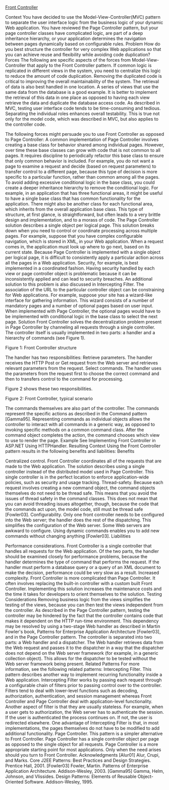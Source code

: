 ﻿[Front Controller](https://msdn.microsoft.com/en-us/library/ff648617.aspx)


Context 
You have decided to use the Model-View-Controller(MVC) pattern to separate the user interface logic from the business logic of your dynamic Web application. You have reviewed the Page Controller pattern, but your page controller classes have complicated logic, are part of a deep inheritance hierarchy, or your application determines the navigation between pages dynamically based on configurable rules.
Problem 
How do you best structure the controller for very complex Web applications so that you can achieve reuse and flexibility while avoiding code duplication? 
Forces 
The following are specific aspects of the forces from Model-View-Controller that apply to the Front Controller pattern. 
If common logic is replicated in different views in the system, you need to centralize this logic to reduce the amount of code duplication. Removing the duplicated code is critical to improving the overall maintainability of the system.
The retrieval of data is also best handled in one location. A series of views that use the same data from the database is a good example. It is better to implement the retrieval of this data in one place as opposed to having each view retrieve the data and duplicate the database access code. 
As described in MVC, testing user interface code tends to be time-consuming and tedious. Separating the individual roles enhances overall testability. This is true not only for the model code, which was described in MVC, but also applies to the controller code. 

The following forces might persuade you to use Front Controller as opposed to Page Controller: 
A common implementation of Page Controller involves creating a base class for behavior shared among individual pages. However, over time these base classes can grow with code that is not common to all pages. It requires discipline to periodically refactor this base class to ensure that only common behavior is included. For example, you do not want a page to examine a request and decide (based on request parameters) to transfer control to a different page, because this type of decision is more specific to a particular function, rather than common among all the pages. 
To avoid adding excessive conditional logic in the base class, you could create a deeper inheritance hierarchy to remove the conditional logic. For example, in an application that has three functional areas, it might be useful to have a single base class that has common functionality for the application. There might also be another class for each functional area, which inherits from the overall application base class. This type of structure, at first glance, is straightforward, but often leads to a very brittle design and implementation, and to a morass of code. 
The Page Controller solution describes a single object per logical page. This solution breaks down when you need to control or coordinate processing across multiple pages. For example, suppose that you have complex configurable navigation, which is stored in XML, in your Web application. When a request comes in, the application must look up where to go next, based on its current state. 
Because Page Controller is implemented with a single object per logical page, it is difficult to consistently apply a particular action across all the pages in a Web application. Security, for example, is best implemented in a coordinated fashion. Having security handled by each view or page controller object is problematic because it can be inconsistently applied and can lead to security breaches. An additional solution to this problem is also discussed in Intercepting Filter. 
The association of the URL to the particular controller object can be constraining for Web applications. For example, suppose your site has a wizard-like interface for gathering information. This wizard consists of a number of mandatory pages and a number of optional pages based on user input. When implemented with Page Controller, the optional pages would have to be implemented with conditional logic in the base class to select the next page. 
Solution 
Front Controller solves the decentralization problem present in Page Controller by channeling all requests through a single controller. The controller itself is usually implemented in two parts: a handler and a hierarchy of commands (see Figure 1). 

Figure 1: Front Controller structure

The handler has two responsibilities: 
Retrieve parameters. The handler receives the HTTP Post or Get request from the Web server and retrieves relevant parameters from the request. 
Select commands. The handler uses the parameters from the request first to choose the correct command and then to transfers control to the command for processing. 

Figure 2 shows these two responsibilities. 

Figure 2: Front Controller, typical scenario

The commands themselves are also part of the controller. The commands represent the specific actions as described in the Command pattern [Gamma95]. Representing commands as individual objects allows the controller to interact with all commands in a generic way, as opposed to invoking specific methods on a common command class. After the command object completes the action, the command chooses which view to use to render the page. 
Example 
See Implementing Front Controller in ASP.NET Using HTTPHandler.
Resulting Context
Using the Front Controller pattern results in the following benefits and liabilities:
Benefits 

Centralized control. Front Controller coordinates all of the requests that are made to the Web application. The solution describes using a single controller instead of the distributed model used in Page Controller. This single controller is in the perfect location to enforce application-wide policies, such as security and usage tracking. 
Thread-safety. Because each request involves creating a new command object, the command objects themselves do not need to be thread safe. This means that you avoid the issues of thread safety in the command classes. This does not mean that you can avoid threading issues altogether, though, because the code that the commands act upon, the model code, still must be thread safe [Fowler03].
Configurability. Only one front controller needs to be configured into the Web server; the handler does the rest of the dispatching. This simplifies the configuration of the Web server. Some Web servers are awkward to configure. Using dynamic commands enables you to add new commands without changing anything [Fowler03]. 
Liabilities 

Performance considerations. Front Controller is a single controller that handles all requests for the Web application. Of the two parts, the handler should be examined closely for performance problems, because the handler determines the type of command that performs the request. If the handler must perform a database query or a query of an XML document to make the decision, performance could be very slow as a result.
Increased complexity. Front Controller is more complicated than Page Controller. It often involves replacing the built-in controller with a custom built Front Controller. Implementing this solution increases the maintenance costs and the time it takes for developers to orient themselves to the solution. 
Testing Considerations 
Removing business logic from the views simplifies the testing of the views, because you can then test the views independent from the controller. As described in the Page Controller pattern, testing the controller may be hindered by the fact that the controller contains code that makes it dependent on the HTTP run-time environment. This dependency may be resolved by using a two-stage Web handler as described in Martin Fowler's book, Patterns for Enterprise Application Architecture [Fowler03], and in the Page Controller pattern. The controller is separated into two parts: a Web handler and a dispatcher. The Web handler retrieves data from the Web request and passes it to the dispatcher in a way that the dispatcher does not depend on the Web server framework (for example, in a generic collection object). This allows for the dispatcher to be tested without the Web server framework being present.
Related Patterns 
For more information, see the following related patterns:
Intercepting Filter. This pattern describes another way to implement recurring functionality inside a Web application. Intercepting Filter works by passing each request through a configurable chain of filters prior to passing control over to the controller. Filters tend to deal with lower-level functions such as decoding, authorization, authentication, and session management whereas Front Controller and Page Controller deal with application-level functionality. Another aspect of filter is that they are usually stateless. For example, when a user gets to authorization, the Web server has to authenticate the session. If the user is authenticated the process continues on. If not, the user is redirected elsewhere. One advantage of Intercepting Filter is that, in most implementations, the pages themselves do not have to be modified to add additional functionality. 
Page Controller. This pattern is a simpler alternative to Front Controller. Page Controller has a single controller object per page as opposed to the single object for all requests. Page Controller is a more appropriate starting point for most applications. Only when the need arises should you turn to Front Controller.
Acknowledgments 
[Alur01] Alur, Crupi, and Marks. Core J2EE Patterns: Best Practices and Design Strategies. Prentice Hall, 2001.
[Fowler03] Fowler, Martin. Patterns of Enterprise Application Architecture. Addison-Wesley, 2003.
[Gamma95] Gamma, Helm, Johnson, and Vlissides. Design Patterns: Elements of Reusable Object-Oriented Software. Addison-Wesley, 1995.


